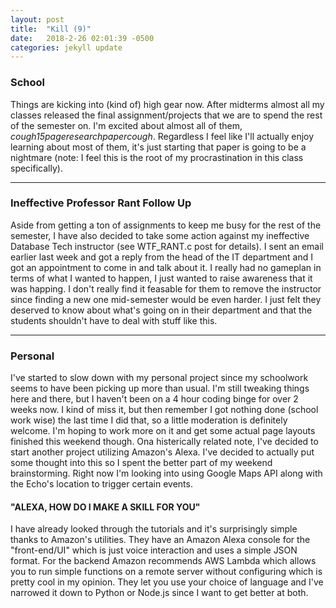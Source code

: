 ```yaml
---
layout: post
title:  "Kill (9)"
date:   2018-2-26 02:01:39 -0500
categories: jekyll update
---
```


### School
Things are kicking into (kind of) high gear now. After midterms almost all my classes released the final assignment/projects that we are to spend the rest of the semester on. I'm excited about almost all of them, *cough15pageresearchpapercough*. Regardless I feel like I'll actually enjoy learning about most of them, it's just starting that paper is going to be a nightmare (note: I feel this is the root of my procrastination in this class specifically).

---

### Ineffective Professor Rant Follow Up
Aside from getting a ton of assignments to keep me busy for the rest of the semester, I have also decided to take some action against my ineffective Database Tech instructor (see WTF_RANT.c post for details). I sent an email earlier last week and got a reply from the head of the IT department and I got an appointment to come in and talk about it. I really had no gameplan in terms of what I wanted to happen, I just wanted to raise awareness that it was happing. I don't really find it feasable for them to remove the instructor since finding a new one mid-semester would be even harder. I just felt they deserved to know about what's going on in their department and that the students shouldn't have to deal with stuff like this.

---

### Personal
I've started to slow down with my personal project since my schoolwork seems to have been picking up more than usual. I'm still tweaking things here and there, but I haven't been on a 4 hour coding binge for over 2 weeks now. I kind of miss it, but then remember I got nothing done (school work wise) the last time I did that, so a little moderation is definitely welcome. I'm hoping to work more on it and get some actual page layouts finished this weekend though. Ona histerically related note, I've decided to start another project utilizing Amazon's Alexa. I've decided to actually put some thought into this so I spent the better part of my weekend brainstorming. Right now I'm looking into using Google Maps API along with the Echo's location to trigger certain events. 


#### "ALEXA, HOW DO I MAKE A SKILL FOR YOU" 
I have already looked through the tutorials and it's surprisingly simple thanks to Amazon's utilities. They have an Amazon Alexa console for the "front-end/UI" which is just voice interaction and uses a simple JSON format. For the backend Amazon recommends AWS Lambda which allows you to run simple functions on a remote server without configuring which is pretty cool in my opinion. They let you use your choice of language and I've narrowed it down to Python or Node.js since I want to get better at both. 
